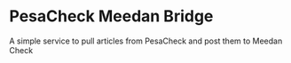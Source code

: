 # PesaCheck Meedan Bridge

A simple service to pull articles from PesaCheck and post them to Meedan Check
